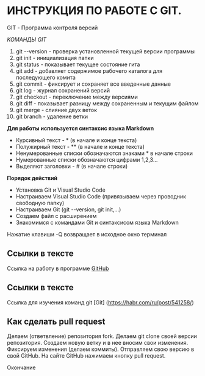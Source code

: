 # ИНСТРУКЦИЯ ПО РАБОТЕ С GIT.

GIT - Программа контроля версий

*КОМАНДЫ GIT*
1. git --version - проверка установленной текущей версии программы
2. git init - инициализация папки
3. git status - показывает текущее состояние гита
4. git add - добавляет содержимое рабочего каталога для последующего комита
5. git commit - фиксирует и сохраняет все введенные данные
6. git log - журнал сохранений версий
7. git checkout - переключение между версиями
8. git diff - показывает разницу между сохраненным и текущим файлом
9. git merge - слияние двух веток
10. git branch - удаление ветки

**Для работы используется синтаксис языка Markdown**
* Курсивный текст - * (в начале и конце текста)
* Полужирный текст - ** (в начале и конце текста)
* Ненумерованные списки обозначаются знаками * в начале строки
* Нумерованные списки обозначаются цифрами 1,2,3... 
* Выделяют заголовки - # (в начале строки)

**Порядок действий**
* Установка Git и Visual Studio Code
* Настраиваем Visual Studio Code (привязываем через проводник свободную папку)
* Настраиваем Git (git --version, git init,...)
* Создаем файл с расширением
* Знакомимся с командами Git и синтаксисом языка Markdown

Нажатие клавиши -Q возвращает в исходное окно терминал

## Ссылки в тексте

Ссылка на работу в программе [GitHub](https://github.com)
## Ссылки в тексте

Ссылка для изучения команд git [Git] (https://habr.com/ru/post/541258/)

## Как сделать pull request
Делаем   (ответвление) репозитория fork.
Делаем git clone своей версии репозитория.
Создаем новую ветку и в нее вносим свои изменения. Фиксируем изменения (делаем коммиты). Отправляем свою версию в свой GitHub. На сайте GitHub нажимаем кнопку pull request.

Окончание 